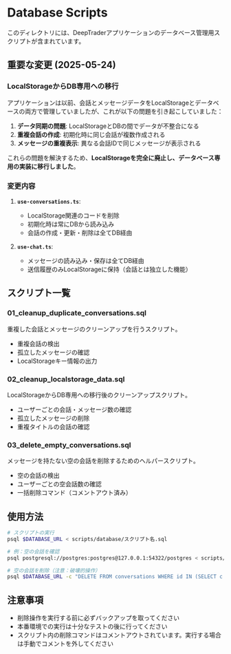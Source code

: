 # Database Scripts

このディレクトリには、DeepTraderアプリケーションのデータベース管理用スクリプトが含まれています。

## 重要な変更 (2025-05-24)

### LocalStorageからDB専用への移行

アプリケーションは以前、会話とメッセージデータをLocalStorageとデータベースの両方で管理していましたが、これが以下の問題を引き起こしていました：

1. **データ同期の問題**: LocalStorageとDBの間でデータが不整合になる
2. **重複会話の作成**: 初期化時に同じ会話が複数作成される
3. **メッセージの重複表示**: 異なる会話IDで同じメッセージが表示される

これらの問題を解決するため、**LocalStorageを完全に廃止し、データベース専用の実装に移行しました**。

### 変更内容

1. **`use-conversations.ts`**: 
   - LocalStorage関連のコードを削除
   - 初期化時は常にDBから読み込み
   - 会話の作成・更新・削除は全てDB経由

2. **`use-chat.ts`**:
   - メッセージの読み込み・保存は全てDB経由
   - 送信履歴のみLocalStorageに保持（会話とは独立した機能）

## スクリプト一覧

### 01_cleanup_duplicate_conversations.sql
重複した会話とメッセージのクリーンアップを行うスクリプト。
- 重複会話の検出
- 孤立したメッセージの確認
- LocalStorageキー情報の出力

### 02_cleanup_localstorage_data.sql
LocalStorageからDB専用への移行後のクリーンアップスクリプト。
- ユーザーごとの会話・メッセージ数の確認
- 孤立したメッセージの削除
- 重複タイトルの会話の確認

### 03_delete_empty_conversations.sql
メッセージを持たない空の会話を削除するためのヘルパースクリプト。
- 空の会話の検出
- ユーザーごとの空会話数の確認
- 一括削除コマンド（コメントアウト済み）

## 使用方法

```bash
# スクリプトの実行
psql $DATABASE_URL < scripts/database/スクリプト名.sql

# 例：空の会話を確認
psql postgresql://postgres:postgres@127.0.0.1:54322/postgres < scripts/database/03_delete_empty_conversations.sql

# 空の会話を削除（注意：破壊的操作）
psql $DATABASE_URL -c "DELETE FROM conversations WHERE id IN (SELECT c.id FROM conversations c LEFT JOIN chat_messages cm ON c.id = cm.conversation_id WHERE cm.id IS NULL);"
```

## 注意事項

- 削除操作を実行する前に必ずバックアップを取ってください
- 本番環境での実行は十分なテストの後に行ってください
- スクリプト内の削除コマンドはコメントアウトされています。実行する場合は手動でコメントを外してください 